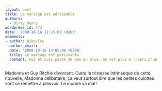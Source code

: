 ```yaml
---
layout: post
title: Le mariage est périssable
authors:
  - Dirty Henry
wordpress_id: 473
date: '2008-10-16 11:25:00 +0200'
comments:
- author: Biboulos
  author_email: ''
  date: '2008-10-16 14:05:00 +0200'
  title: Le mariage est périssable
  content: Oui et puis passé 50 ans en plus, on est plus à l'abri d'un accident...
---
```

Madonna et Guy Ritchie divorcent. Outre la tristesse intrinsèque de cette nouvelle, Madonna célibataire, ça veut surtout dire que les petites culottes vont se remettre à pleuvoir. Le monde va mal !
